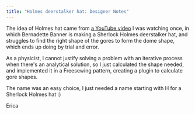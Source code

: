 ```yaml
---
title: "Holmes deerstalker hat: Designer Notes"
---
```


The idea of Holmes hat came from [a YouTube
video](https://www.youtube.com/watch?v=H24VBFMZJF4) I was watching once, in
which Bernadette Banner is making a Sherlock Holmes deerstalker hat, and
struggles to find the right shape of the gores to form the dome shape, which
ends up doing by trial and error. 

As a physicist, I cannot justify solving a problem with an iterative process
when there's an analytical solution, so I just calculated the shape needed, and
implemented it in a Freesewing pattern, creating a plugin to calculate gore
shapes.

The name was an easy choice, I just needed a name starting with H for a
Sherlock Holmes hat :)

Erica
 

